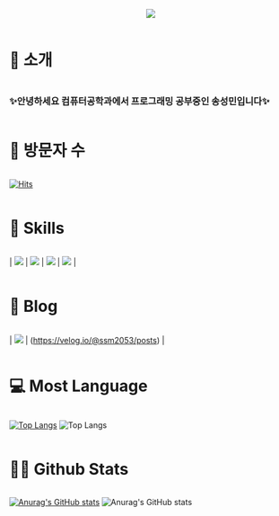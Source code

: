 <p align='center'>
    <img src="https://capsule-render.vercel.app/api?type=waving&color=auto&height=300&section=header&text=Hello!%20&fontSize=90&animation=fadeIn&fontAlignY=38&desc=Welcome%20To%20My%20GitHub%20Profile!%20&descAlignY=51&descAlign=62"/>
</p>

<h1 style="display: inline-block; vertical-align: middle;">📌 소개</h1>

### ✨안녕하세요 컴퓨터공학과에서 프로그래밍 공부중인 송성민입니다✨

<h1 style="display: inline-block; vertical-align: middle;">👨 방문자 수</h1>

[![Hits](https://hits.seeyoufarm.com/api/count/incr/badge.svg?url=https%3A%2F%2Fgithub.com%2Ftjdals4716%2Fhit-counter&count_bg=%2379C83D&title_bg=%23555555&icon=&icon_color=%23E7E7E7&title=hits&edge_flat=false)](https://hits.seeyoufarm.com)

<h1 style="display: inline-block; vertical-align: middle;">🚀 Skills</h1>

| <img src="https://img.shields.io/badge/Python-14354C?style=for-the-badge&logo=python&logoColor=white" /> | <img src="https://img.shields.io/badge/Java-ED8B00?style=for-the-badge&logo=openjdk&logoColor=white" /> | <img src="https://img.shields.io/badge/Spring-6DB33F?style=for-the-badge&logo=spring&logoColor=white" /> | <img src="https://img.shields.io/badge/MySQL-00000F?style=for-the-badge&logo=mysql&logoColor=white" /> |

<h1 style="display: inline-block; vertical-align: middle;">📝 Blog</h1>

| <img src="https://img.shields.io/badge/velog-298D46?style=for-the-badge&logo=velog&logoColor=white" /> | (https://velog.io/@ssm2053/posts) |

<h1 style="display: inline-block; vertical-align: middle;">💻 Most Language</h1>
    
[![Top Langs](https://github-readme-stats.vercel.app/api/top-langs/?username=tjdals4716)](https://github.com/anuraghazra/github-readme-stats)
![Top Langs](https://github-readme-stats.vercel.app/api/top-langs/?username=tjdals4716&layout=compact)

<h1 style="display: inline-block; vertical-align: middle;">🤜🤛 Github Stats</h1>

[![Anurag's GitHub stats](https://github-readme-stats.vercel.app/api?username=tjdals4716)](https://github.com/anuraghazra/github-readme-stats)
![Anurag's GitHub stats](https://github-readme-stats.vercel.app/api?username=tjdals4716&show_icons=true&theme=radical)

<!--
**tjdals4716/tjdals4716** is a ✨ _special_ ✨ repository because its `README.md` (this file) appears on your GitHub profile.

Here are some ideas to get you started:

- 🔭 I’m currently working on ...
- 🌱 I’m currently learning ...
- 👯 I’m looking to collaborate on ...
- 🤔 I’m looking for help with ...
- 💬 Ask me about ...
- 📫 How to reach me: ...
- 😄 Pronouns: ...
- ⚡ Fun fact: ...
-->
